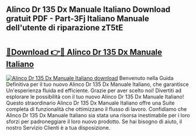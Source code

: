 ## Alinco Dr 135 Dx Manuale Italiano Download gratuit PDF - Part-3Fj Italiano Manuale dell'utente di riparazione zT5tE

# <h2><a href="http://dfeuc3.blite.top/?on=Alinco+Dr+135+Dx+Manuale+Italiano">🔗Download 👉🔴 Alinco Dr 135 Dx Manuale Italiano</a></h2>

[![Alinco Dr 135 Dx Manuale Italiano download](https://i.imgur.com/lujVjoI.png)](http://dfeuc3.blite.top/?on=Alinco+Dr+135+Dx+Manuale+Italiano)
Benvenuto nella Guida Definitiva per il tuo nuovo Alinco Dr 135 Dx Manuale Italiano, che garantisce Un'esperienza fluida ed efficiente. Grazie per aver scelto noi! Divertiti ad esplorare le possibilità con il tuo nuovo Alinco Dr 135 Dx Manuale Italiano! Questo straordinario Alinco Dr 135 Dx Manuale Italiano offre una Suite completa di funzionalità che ottimizzano il flusso di lavoro. Confidiamo che Alinco Dr 135 Dx Manuale Italiano sia stata una risorsa inestimabile per i loro sforzi per padroneggiare il loro nuovo prodotto. Se hai bisogno di aiuto, il nostro Servizio Clienti è a tua disposizione.
